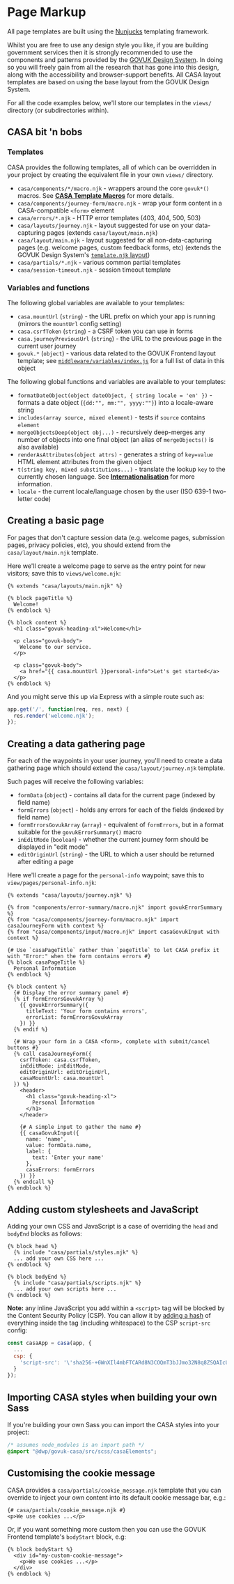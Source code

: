 # Page Markup

All page templates are built using the [Nunjucks](https://mozilla.github.io/nunjucks/) templating framework.

Whilst you are free to use any design style you like, if you are building government services then it is strongly recommended to use the components and patterns provided by the [GOVUK Design System](https://design-system.service.gov.uk/). In doing so you will freely gain from all the research that has gone into this design, along with the accessibility and browser-support benefits. All CASA layout templates are based on using the base layout from the GOVUK Design System.

For all the code examples below, we'll store our templates in the `views/` directory (or subdirectories within).

## CASA bit 'n bobs

### Templates

CASA provides the following templates, all of which can be overridden in your project by creating the equivalent file in your own `views/` directory.

* `casa/components/*/macro.njk` - wrappers around the core `govuk*()` macros. See **[CASA Template Macros](casa-template-macros.md)** for more details.
* `casa/components/journey-form/macro.njk` - wrap your form content in a CASA-compatible `<form>` element
* `casa/errors/*.njk` - HTTP error templates (403, 404, 500, 503)
* `casa/layouts/journey.njk` - layout suggested for use on your data-capturing pages (extends `casa/layout/main.njk`)
* `casa/layout/main.njk` - layout suggested for all non-data-capturing pages (e.g. welcome pages, custom feedback forms, etc) (extends the GOVUK Design System's  [`template.njk` layout](https://github.com/alphagov/govuk-frontend/blob/master/package/template.njk))
* `casa/partials/*.njk` - various common partial templates
* `casa/session-timeout.njk` - session timeout template

### Variables and functions

The following global variables are available to your templates:

* `casa.mountUrl` (`string`) - the URL prefix on which your app is running (mirrors the `mountUrl` config setting)
* `casa.csrfToken` (`string`) - a CSRF token you can use in forms
* `casa.journeyPreviousUrl` (`string`) - the URL to the previous page in the current user journey
* `govuk.*` (`object`) - various data related to the GOVUK Frontend layout template; see [`middleware/variables/index.js`](../middleware/variables/index.js) for a full list of data in this object

The following global functions and variables are available to your templates:

* `formatDateObject(object dateObject, { string locale = 'en' })` - formats a date object (`{dd:"", mm:"", yyyy:""}`) into a locale-aware string
* `includes(array source, mixed element)` - tests if `source` contains `element`
* `mergeObjectsDeep(object obj...)` - recursively deep-merges any number of objects into one final object (an alias of `mergeObjects()` is also available)
* `renderAsAttributes(object attrs)` - generates a string of `key=value` HTML element attributes from the given object
* `t(string key, mixed substitutions...)` - translate the lookup `key` to the currently chosen language. See **[Internationalisation](i18n.md)** for more information.
* `locale` - the current locale/language chosen by the user (ISO 639-1 two-letter code)

## Creating a basic page

For pages that don't capture session data (e.g. welcome pages, submission pages, privacy policies, etc), you should extend from the `casa/layout/main.njk` template.

Here we'll create a welcome page to serve as the entry point for new visitors; save this to `views/welcome.njk`:

```nunjucks
{% extends "casa/layouts/main.njk" %}

{% block pageTitle %}
  Welcome!
{% endblock %}

{% block content %}
  <h1 class="govuk-heading-xl">Welcome</h1>

  <p class="govuk-body">
    Welcome to our service.
  </p>

  <p class="govuk-body">
    <a href="{{ casa.mountUrl }}personal-info">Let's get started</a>
  </p>
{% endblock %}
```

And you might serve this up via Express with a simple route such as:

```javascript
app.get('/', function(req, res, next) {
  res.render('welcome.njk');
});
```

## Creating a data gathering page

For each of the waypoints in your user journey, you'll need to create a data gathering page which should extend the `casa/layout/journey.njk` template.

Such pages will receive the following variables:

* `formData` (`object`) - contains all data for the current page (indexed by field name)
* `formErrors` (`object`) - holds any errors for each of the fields (indexed by field name)
* `formErrorsGovukArray` (`array`) - equivalent of `formErrors`, but in a format suitable for the `govukErrorSummary()` macro
* `inEditMode` (`boolean`) - whether the current journey form should be displayed in "edit mode"
* `editOriginUrl` (`string`) - the URL to which a user should be returned after editing a page

Here we'll create a page for the `personal-info` waypoint; save this to `view/pages/personal-info.njk`:

```nunjucks
{% extends "casa/layouts/journey.njk" %}

{% from "components/error-summary/macro.njk" import govukErrorSummary %}
{% from "casa/components/journey-form/macro.njk" import casaJourneyForm with context %}
{% from "casa/components/input/macro.njk" import casaGovukInput with context %}

{# Use `casaPageTitle` rather than `pageTitle` to let CASA prefix it with "Error:" when the form contains errors #}
{% block casaPageTitle %}
  Personal Information
{% endblock %}

{% block content %}
  {# Display the error summary panel #}
  {% if formErrorsGovukArray %}
    {{ govukErrorSummary({
      titleText: 'Your form contains errors',
      errorList: formErrorsGovukArray
    }) }}
  {% endif %}

  {# Wrap your form in a CASA <form>, complete with submit/cancel buttons #}
  {% call casaJourneyForm({
    csrfToken: casa.csrfToken,
    inEditMode: inEditMode,
    editOriginUrl: editOriginUrl,
    casaMountUrl: casa.mountUrl
  }) %}
    <header>
      <h1 class="govuk-heading-xl">
        Personal Information
      </h1>
    </header>

    {# A simple input to gather the name #}
    {{ casaGovukInput({
      name: 'name',
      value: formData.name,
      label: {
        text: 'Enter your name'
      },
      casaErrors: formErrors
    }) }}
  {% endcall %}
{% endblock %}
```

## Adding custom stylesheets and JavaScript

Adding your own CSS and JavaScript is a case of overriding the `head` and `bodyEnd` blocks as follows:

```nunjucks
{% block head %}
  {% include "casa/partials/styles.njk" %}
  ... add your own CSS here ...
{% endblock %}

{% block bodyEnd %}
  {% include "casa/partials/scripts.njk" %}
  ... add your own scripts here ...
{% endblock %}
```

**Note:** any inline JavaScript you add within a `<script>` tag will be blocked by the Content Security Policy (CSP). You can allow it by [adding a hash](https://report-uri.com/home/hash) of everything inside the tag (including whitespace) to the CSP `script-src` config:

```javascript
const casaApp = casa(app, {
  ...
  csp: {
    'script-src': '\'sha256-+6WnXIl4mbFTCARd8N3COQmT3bJJmo32N8q8ZSQAIcU=\''
  }
});
```

## Importing CASA styles when building your own Sass
If you're building your own Sass you can import the CASA styles into your project:

```css
/* assumes node_modules is an import path */
@import "@dwp/govuk-casa/src/scss/casaElements";
```

## Customising the cookie message

CASA provides a `casa/partials/cookie_message.njk` template that you can override to inject your own content into its default cookie message bar, e.g.:

```nunjucks
{# casa/partials/cookie_message.njk #}
<p>We use cookies ...</p>
```

Or, if you want something more custom then you can use the GOVUK Frontend template's `bodyStart` block, e.g:

```nunjucks
{% block bodyStart %}
  <div id="my-custom-cookie-message">
    <p>We use cookies ...</p>
  </div>
{% endblock %}
```

